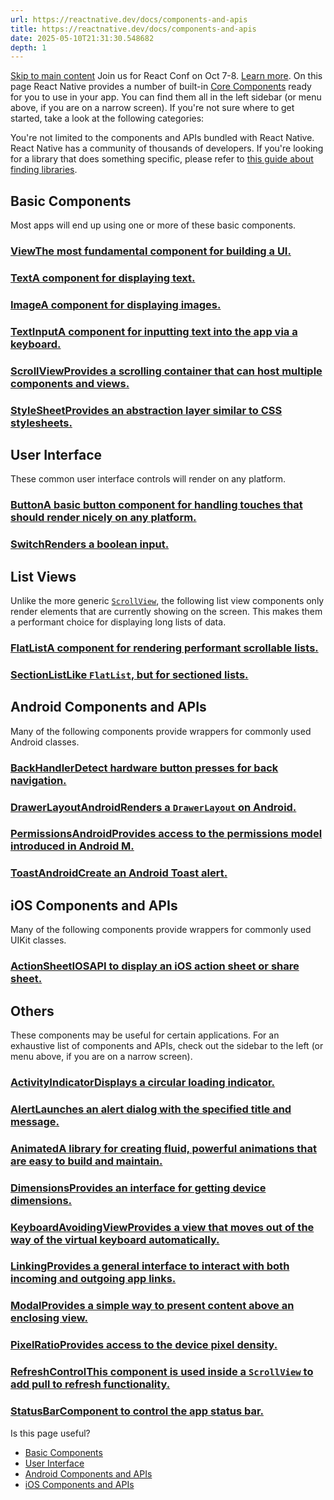 ```yaml
---
url: https://reactnative.dev/docs/components-and-apis
title: https://reactnative.dev/docs/components-and-apis
date: 2025-05-10T21:31:30.548682
depth: 1
---
```


[Skip to main content](https://reactnative.dev/docs/components-and-apis#__docusaurus_skipToContent_fallback)
Join us for React Conf on Oct 7-8. [Learn more](https://conf.react.dev).
On this page
React Native provides a number of built-in [Core Components](https://reactnative.dev/docs/intro-react-native-components) ready for you to use in your app. You can find them all in the left sidebar (or menu above, if you are on a narrow screen). If you're not sure where to get started, take a look at the following categories:


You're not limited to the components and APIs bundled with React Native. React Native has a community of thousands of developers. If you're looking for a library that does something specific, please refer to [this guide about finding libraries](https://reactnative.dev/docs/libraries#finding-libraries).
## Basic Components[​](https://reactnative.dev/docs/components-and-apis#basic-components "Direct link to Basic Components")
Most apps will end up using one or more of these basic components.
### [ViewThe most fundamental component for building a UI.](https://reactnative.dev/docs/view)
### [TextA component for displaying text.](https://reactnative.dev/docs/text)
### [ImageA component for displaying images.](https://reactnative.dev/docs/image)
### [TextInputA component for inputting text into the app via a keyboard.](https://reactnative.dev/docs/textinput)
### [ScrollViewProvides a scrolling container that can host multiple components and views.](https://reactnative.dev/docs/scrollview)
### [StyleSheetProvides an abstraction layer similar to CSS stylesheets.](https://reactnative.dev/docs/stylesheet)
## User Interface[​](https://reactnative.dev/docs/components-and-apis#user-interface "Direct link to User Interface")
These common user interface controls will render on any platform.
### [ButtonA basic button component for handling touches that should render nicely on any platform.](https://reactnative.dev/docs/button)
### [SwitchRenders a boolean input.](https://reactnative.dev/docs/switch)
## List Views[​](https://reactnative.dev/docs/components-and-apis#list-views "Direct link to List Views")
Unlike the more generic [`ScrollView`](https://reactnative.dev/docs/scrollview), the following list view components only render elements that are currently showing on the screen. This makes them a performant choice for displaying long lists of data.
### [FlatListA component for rendering performant scrollable lists.](https://reactnative.dev/docs/flatlist)
### [SectionListLike `FlatList`, but for sectioned lists.](https://reactnative.dev/docs/sectionlist)
## Android Components and APIs[​](https://reactnative.dev/docs/components-and-apis#android-components-and-apis "Direct link to Android Components and APIs")
Many of the following components provide wrappers for commonly used Android classes.
### [BackHandlerDetect hardware button presses for back navigation.](https://reactnative.dev/docs/backhandler)
### [DrawerLayoutAndroidRenders a `DrawerLayout` on Android.](https://reactnative.dev/docs/drawerlayoutandroid)
### [PermissionsAndroidProvides access to the permissions model introduced in Android M.](https://reactnative.dev/docs/permissionsandroid)
### [ToastAndroidCreate an Android Toast alert.](https://reactnative.dev/docs/toastandroid)
## iOS Components and APIs[​](https://reactnative.dev/docs/components-and-apis#ios-components-and-apis "Direct link to iOS Components and APIs")
Many of the following components provide wrappers for commonly used UIKit classes.
### [ActionSheetIOSAPI to display an iOS action sheet or share sheet.](https://reactnative.dev/docs/actionsheetios)
## Others[​](https://reactnative.dev/docs/components-and-apis#others "Direct link to Others")
These components may be useful for certain applications. For an exhaustive list of components and APIs, check out the sidebar to the left (or menu above, if you are on a narrow screen).
### [ActivityIndicatorDisplays a circular loading indicator.](https://reactnative.dev/docs/activityindicator)
### [AlertLaunches an alert dialog with the specified title and message.](https://reactnative.dev/docs/alert)
### [AnimatedA library for creating fluid, powerful animations that are easy to build and maintain.](https://reactnative.dev/docs/animated)
### [DimensionsProvides an interface for getting device dimensions.](https://reactnative.dev/docs/dimensions)
### [KeyboardAvoidingViewProvides a view that moves out of the way of the virtual keyboard automatically.](https://reactnative.dev/docs/keyboardavoidingview)
### [LinkingProvides a general interface to interact with both incoming and outgoing app links.](https://reactnative.dev/docs/linking)
### [ModalProvides a simple way to present content above an enclosing view.](https://reactnative.dev/docs/modal)
### [PixelRatioProvides access to the device pixel density.](https://reactnative.dev/docs/pixelratio)
### [RefreshControlThis component is used inside a `ScrollView` to add pull to refresh functionality.](https://reactnative.dev/docs/refreshcontrol)
### [StatusBarComponent to control the app status bar.](https://reactnative.dev/docs/statusbar)
Is this page useful?
  * [Basic Components](https://reactnative.dev/docs/components-and-apis#basic-components)
  * [User Interface](https://reactnative.dev/docs/components-and-apis#user-interface)
  * [Android Components and APIs](https://reactnative.dev/docs/components-and-apis#android-components-and-apis)
  * [iOS Components and APIs](https://reactnative.dev/docs/components-and-apis#ios-components-and-apis)



